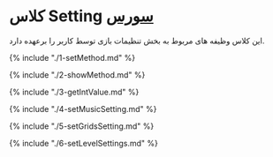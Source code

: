 <h1>
کلاس Setting
<a class="ext-link" href="module-classes_Tetris_Settings" >سورس</a>
</h1>
این کلاس وظیفه های مربوط به بخش تنظیمات بازی توسط کاربر را برعهده دارد.

{% include "./1-setMethod.md" %}

{% include "./2-showMethod.md" %}

{% include "./3-getIntValue.md" %}

{% include "./4-setMusicSetting.md" %}

{% include "./5-setGridsSetting.md" %}

{% include "./6-setLevelSettings.md" %}
